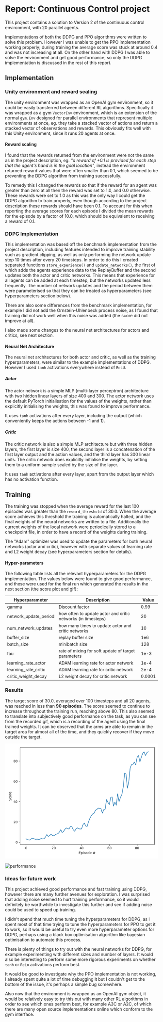 # Report: Continuous Control project

This project contains a solution to Version 2 of the continuous control environment, with 20 parallel agents.

Implementations of both the DDPG and PPO algorithms were written to solve this problem. However I was unable to get the 
PPO implementation working properly; during training the average score was stuck at around 0.4 
and was not increasing at all. On the other hand with DDPG I was able to solve the environment and get good performance, so only
the DDPG implementation is discussed in the rest of this report.

## Implementation
### Unity environment and reward scaling 
The unity environment was wrapped as an OpenAI gym environment, so it could be easily transferred between different
RL algorithms. Specifically it was wrapped as a gym `VectorEnv` environment, which is an extension of the normal `gym.Env`
designed for parallel environments that represent multiple environments at once, eg. they take a stacked vector of actions and 
return a stacked vector of observations and rewards. This obviously fits well with this Unity environment, since it runs 20 agents at once.

#### Reward scaling
I found that the rewards returned from the environment were not the same as in the project description, eg. 
_"a reward of +0.1 is provided for each step that the agent's hand is in the goal location"_, instead the environment 
returned reward values that were often smaller than 0.1, which seemed to be preventing the DDPG algorithm from training successfully. 

To remedy this I changed the rewards so that if the reward for an agent was greater 
than zero at all then the reward was set to 1.0, and 0.0 otherwise. These rewards were set to 1.0 as this was the only 
way I could get the DDPG algorithm to train properly, even though
according to the project description these rewards should have been 0.1. To account for this when reporting the average scores
for each episode I divided the mean rewards for the episode by a factor of 10.0, which should be equivalent to receiving
a reward of 0.1.

### DDPG Implementation
This implementation was based off the benchmark implementation from the project description, including features intended 
to improve training stability such as gradient clipping, as well as only performing the network update step 10 times after every 20 timesteps. 
In order to do this I created separated functions `store_experience()` and `update_networks()`, the first of which adds 
the agents experience data to the ReplayBuffer and the second updates both the actor and critic networks. This means that experience 
for all agents can be added at each timestep, but the networks updated less frequently. The number of network updates and
the period between them were parameterised so that they can be treated as hyperparameters (see hyperparameters section below).

There are also some differences from the benchmark implementation, for example I did not add the Ornstein-Uhlenbeck process noise,
as I found that training did not work well when this noise was added (the score did not improve at all). 

I also made some changes to the neural net architectures for actors and critics, see next section.

#### Neural Net Architecture
The neural net architectures for both actor and critic, as well as the training hyperparameters, were similar
to the example implementations of DDPG. However I used `tanh` activations everywhere instead of `ReLU`.

##### Actor
The actor network is a simple MLP (multi-layer perceptron) architecture with two hidden linear layers of size 400 and 300.
The actor network uses the default PyTorch initialisation for the values of the weights, rather than explicitly initialising
the weights, this was found to improve performance.

It uses `tanh` activations after every layer, including the output (which conveniently keeps the actions between -1 and 1).

##### Critic
The critic network is also a simple MLP architecture but with three hidden layers, the first layer is size 400, the second
layer is a concatenation of the first layer output and the action values, and the third layer has 300 linear units.
The critic network does explicitly initialise the weights, by setting them to a uniform sample scaled by the size of the layer.

It uses `tanh` activations after every layer, apart from the output layer which has no activation function.

## Training 
The training was stopped when the average reward for the last 100 episodes was greater than the 
`reward_threshold` of 30.0. When the average score achieves this threshold the 
training is automatically halted, and the final weights of the neural networks are written to a file. 
Additionally the current weights of the local network were periodically stored to a checkpoint file, in order to 
have a record of the weights during training. 

The "Adam" optimizer was used to update the parameters for both neural networks (actor and critic), however with separate values of learning rate
and L2 weight decay (see hyperparameters section for details).


#### Hyper-parameters
The following table lists all the relevant hyperparameters for the DDPG implementation. The values below were found to give good 
performance, and these were used for the final run which generated the results in the next section (the score plot and gif):

Hyperparameter | Description | Value
--- | --- | ---
gamma | Discount factor | 0.99 
network_update_period | how often to update actor and critic networks (in timesteps) | 20
num_network_updates | how many times to update actor and critic networks | 10
buffer_size | replay buffer size | 1e6
batch_size | minibatch size | 128 
tau | rate of mixing for soft update of target parameters | 1e-3
learning_rate_actor | ADAM learning rate for actor network | 1e-4 
learning_rate_critic | ADAM learning rate for critic network | 2e-4 
critic_weight_decay | L2 weight decay for critic network | 0.0001  


### Results
The target score of 30.0, averaged over 100 timesteps and all 20 agents, was reached in less than **90 episodes**. The 
score seemed to continue to increase throughout the training run, reaching above 80. This also seemed to translate into
subjectively good performance on the task, as you can see from the recorded gif, which is a recording of the agent using
the final trained weights. It can be observed that the arms are able to remain in the target area for almost all of the
time, and they quickly recover if they move outside the target.

![reward by episode](img/ddpg_results_2.png "Reward")

![performance](img/ddpg_performance.gif "DDPG agent performance")

### Ideas for future work
This project achieved good performance and fast training using DDPG, however there are many further avenues for exploration.
I was surprised that adding noise seemed to hurt training performance, so it would definitely be worthwhile to investigate this
further and see if adding noise could be used to speed up training. 

I didn't spend that much time tuning the hyperparameters for DDPG, as I spent most of that time trying to tune the hyperparameters
for PPO to get it to work, so it would be useful to try even more hyperparameter options for DDPG, perhaps using a
black box optimisation algorithm like bayesian optimisation to automate this process.

There is plenty of things to try out with the neural networks for DDPG, for example experimenting with different sizes and number of
layers. It would also be interesting to perform some more rigorous experiments on whether `tanh` or `ReLu` activations perform best.

It would be good to investigate why the PPO implementation is not working, I already spent quite a lot of time debugging it
but I couldn't get to the bottom of the issue, it's perhaps a simple bug somewhere.

Also now that the environment is wrapped as an OpenAI gym object, it would be relatively easy to try this out with many other RL algorithms
in order to see which ones perform best, for example A3C or A2C, of which there are many open source implementations online which conform
to the gym interface. 